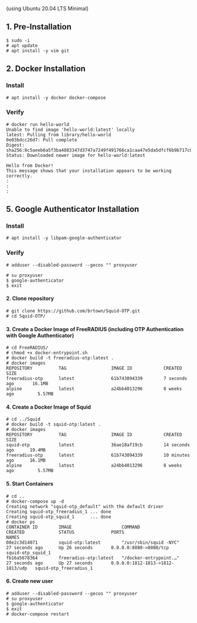 (using Ubuntu 20.04 LTS Minimal) 

## 1. Pre-Installation
```
$ sudo -i
# apt update
# apt install -y vim git
```
## 2. Docker Installation
### Install
```
# apt install -y docker docker-compose
```
### Verify
```
# docker run hello-world
Unable to find image 'hello-world:latest' locally
latest: Pulling from library/hello-world
0e03bdcc26d7: Pull complete 
Digest: sha256:8c5aeeb6a5f3ba4883347d3747a7249f491766ca1caa47e5da5dfcf6b9b717c0
Status: Downloaded newer image for hello-world:latest

Hello from Docker!
This message shows that your installation appears to be working correctly.
:
:
:

```
## 5. Google Authenticator Installation
### Install
```
# apt install -y libpam-google-authenticator
```
### Verify
```
# adduser --disabled-password --gecos "" proxyuser

# su proxyuser
$ google-authenticator
$ exit
```





#### 2. Clone repository
```
# git clone https://github.com/brtown/Squid-OTP.git
# cd Squid-OTP/
```

#### 3. Create a Docker Image of FreeRADIUS (including OTP Authentication with Google Authenticator)
```
# cd FreeRADIUS/
# chmod +x docker-entrypoint.sh
# docker build -t freeradius-otp:latest .
# docker images
REPOSITORY          TAG                 IMAGE ID            CREATED             SIZE
freeradius-otp      latest              61b743094339        7 seconds ago       16.1MB
alpine              latest              a24bb4013296        8 weeks ago         5.57MB
```

#### 4. Create a Docker Image of Squid
```
# cd ../Squid
# docker build -t squid-otp:latest .
# docker images
REPOSITORY          TAG                 IMAGE ID            CREATED             SIZE
squid-otp           latest              36ae18af19cb        14 seconds ago      19.4MB
freeradius-otp      latest              61b743094339        10 minutes ago      16.1MB
alpine              latest              a24bb4013296        8 weeks ago         5.57MB
```

#### 5. Start Containers
```
# cd ..
# docker-compose up -d
Creating network "squid-otp_default" with the default driver
Creating squid-otp_freeradius_1 ... done
Creating squid-otp_squid_1      ... done
# docker ps
CONTAINER ID        IMAGE                   COMMAND                  CREATED             STATUS              PORTS                              NAMES
08e2c3d14071        squid-otp:latest        "/usr/sbin/squid -NYC"   27 seconds ago      Up 26 seconds       0.0.0.0:8080->8080/tcp             squid-otp_squid_1
fb16a5678364        freeradius-otp:latest   "/docker-entrypoint.…"   27 seconds ago      Up 27 seconds       0.0.0.0:1812-1813->1812-1813/udp   squid-otp_freeradius_1
```

#### 6. Create new user
```
# adduser --disabled-password --gecos "" proxyuser
# su proxyuser
$ google-authenticator
$ exit
# docker-compose restart
```
